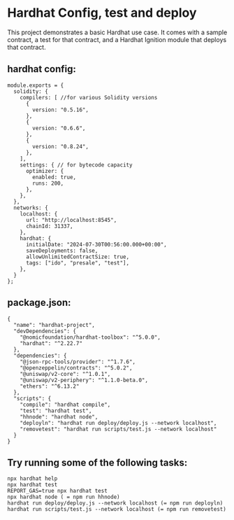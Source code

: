 # Hardhat Config, test and deploy

This project demonstrates a basic Hardhat use case. It comes with a sample contract, a test for that contract, and a Hardhat Ignition module that deploys that contract.

## hardhat config:

```
module.exports = {
  solidity: {
    compilers: [ //for various Solidity versions
      {
        version: "0.5.16",
      },
      {
        version: "0.6.6",
      },
      {
        version: "0.8.24",
      },
    ],
    settings: { // for bytecode capacity
      optimizer: {
        enabled: true,
        runs: 200,
      },
    },
  },
  networks: {
    localhost: {
      url: "http://localhost:8545",
      chainId: 31337,
    },
    hardhat: {
      initialDate: "2024-07-30T00:56:00.000+00:00",
      saveDeployments: false,
      allowUnlimitedContractSize: true,
      tags: ["ido", "presale", "test"],
    },
  }
};
```

## package.json:

```
{
  "name": "hardhat-project",
  "devDependencies": {
    "@nomicfoundation/hardhat-toolbox": "^5.0.0",
    "hardhat": "^2.22.7"
  },
  "dependencies": {
    "@json-rpc-tools/provider": "^1.7.6",
    "@openzeppelin/contracts": "^5.0.2",
    "@uniswap/v2-core": "^1.0.1",
    "@uniswap/v2-periphery": "^1.1.0-beta.0",
    "ethers": "^6.13.2"
  },
  "scripts": {
    "compile": "hardhat compile",
    "test": "hardhat test",
    "hhnode": "hardhat node",
    "deployln": "hardhat run deploy/deploy.js --network localhost",
    "removetest": "hardhat run scripts/test.js --network localhost"
  }
}
```

## Try running some of the following tasks:

```shell
npx hardhat help
npx hardhat test
REPORT_GAS=true npx hardhat test
npx hardhat node ( = npm run hhnode)
hardhat run deploy/deploy.js --network localhost (= npm run deployln)
hardhat run scripts/test.js --network localhost (= npm run removetest)
```
